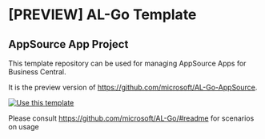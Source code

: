 # [PREVIEW] AL-Go Template

## AppSource App Project
This template repository can be used for managing AppSource Apps for Business Central.

It is the preview version of https://github.com/microsoft/AL-Go-AppSource.

[![Use this template](https://github.com/microsoft/AL-Go/assets/10775043/ca1ecc85-2fd3-4ab5-a866-bd2e7e80259d)](https://github.com/new?template_name=AL-Go-AppSource&template_owner=microsoft)

Please consult https://github.com/microsoft/AL-Go/#readme for scenarios on usage
